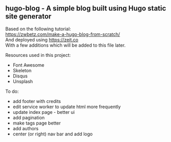 ## hugo-blog - A simple blog built using Hugo static site generator  
Based on the following tutorial:  
https://zwbetz.com/make-a-hugo-blog-from-scratch/  
And deployed using https://zeit.co  
With a few additions which will be added to this file later.

Resources used in this project:
- Font Awesome
- Skeleton 
- Disqus
- Unsplash

To do:
- add footer with credits
- edit service worker to update html more frequently
- update index page - better ui
- add pagination
- make tags page better
- add authors
- center (or right) nav bar and add logo
